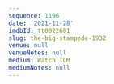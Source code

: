 ```yaml
---
sequence: 1196
date: '2021-11-28'
imdbId: tt0022681
slug: the-big-stampede-1932
venue: null
venueNotes: null
medium: Watch TCM
mediumNotes: null
---
```


